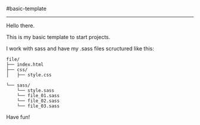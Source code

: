 #basic-template

------

Hello there.

This is my basic template to start projects.

I work with sass and have my .sass files scructured like this:

```
file/
├── index.html
├── css/
│   ├── style.css

└── sass/
    └── style.sass
    └── file_01.sass
    └── file_02.sass
    └── file_03.sass

```


Have fun!
